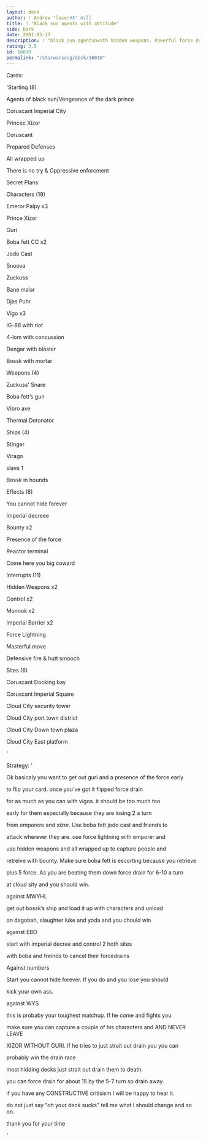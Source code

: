 ```yaml
---
layout: deck
author: ! Andrew "loser#5" Hill
title: ! "Black sun agents with attitude"
side: Dark
date: 2001-05-17
description: ! "black sun agentsnwith hidden weapons. Powerful force drain and just plain power"
rating: 3.5
id: 16010
permalink: "/starwarsccg/deck/16010"
---
```

Cards: 

'Starting (8)

Agents of black sun/Vengeance of the dark prince

Coruscant Imperial City

Princec Xizor

Coruscant

Prepared Defenses

All wrapped up

There is no try & Oppressive enforcment

Secret Plans


Characters (19)

Emeror Palpy x3

Prince Xizor

Guri

Boba fett CC x2

Jodo Cast

Snoova

Zuckuss

Bane malar

Djas Puhr

Vigo x3

IG-88 with riot

4-lom with concussion

Dengar with blaster

Bossk with mortar


Weapons (4)

Zuckuss’ Snare

Boba fett’s gun

Vibro axe

Thermal Detonator


Ships (4)

Stinger

Virago

slave 1

Bossk in hounds


Effects (8)

You cannot hide forever

Imperial decreee

Bounty x2

Presence of the force

Reactor terminal

Come here you big coward


Interrupts (11)

Hidden Weapons x2 

Control x2

Monnok x2

Imperial Barrier x2

Force LIghtning

Masterful move

Defensive fire & hutt smooch


Sites (6)

Coruscant Docking bay

Coruscant Imperial Square

Cloud City security tower

Cloud City port town district 

Cloud City Down town plaza

Cloud City East platform




'

Strategy: '

Ok basicaly you want to get out guri and a presence of the force early 

to flip your card. once you’ve got it flipped force drain

for as much as you can with vigos. it should be too much too

early for them especially because they are losing 2 a turn 

from emporere and xizor. Use boba fett jodo cast and friends to

attack wherever they are. use force lightning with emporer and

use hidden weapons and all wrapped up to capture people and 

retreive with bounty. Make sure boba fett is escorting because you retrieve

plus 5 force. As you are beating them down force drain for 6-10 a turn

at cloud sity and you should win.


against MWYHL

get out bossk’s ship and load it up with characters and unload

on dagobah, slaughter luke and yoda and you chould win


against EBO

start with imperial decree and control 2 hoth sites

with boba and freinds to cancel their forcedrains


Against numbers

Start you cannot hide forever. If you do and you lose you should

kick your own ass.


against WYS

this is probaby your toughest matchup. If he come and fights you

make sure you can capture a couple of his characters and AND NEVER LEAVE

XIZOR WITHOUT GURI. If he tries to just strait out drain you you can 

probably win the drain race


most hidding decks just strait out drain them to death.

you can force drain for about 15 by the 5-7 turn so drain away.


if you have any CONSTRUCTIVE critisism I will be happy to hear it.

do not just say "oh your deck sucks" tell me what I should change and so on.


thank you for your time



'
